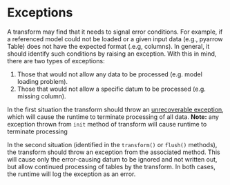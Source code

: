 # Exceptions
A transform may find that it needs to signal error conditions.
For example, if a referenced model could not be loaded or
a given input data (e.g., pyarrow Table) does not have the expected format (.e.g, columns).
In general, it should identify such conditions by raising an exception. 
With this in mind, there are two types of exceptions:

1. Those that would not allow any data to be processed (e.g. model loading problem).
2. Those that would not allow a specific datum to be processed (e.g. missing column).

In the first situation the transform should throw an 
[unrecoverable exception](../python/src/data_processing/utils/unrecoverable.py), which
will cause the runtime to terminate processing of all data. 
**Note:** any exception thrown from `init` method of transform will cause runtime to 
terminate processing

In the second situation (identified in the `transform()` or `flush()` methods), the transform
should throw an exception from the associated method.
This will cause only the error-causing datum to be ignored and not written out,
but allow continued processing of tables by the transform.
In both cases, the runtime will log the exception as an error.